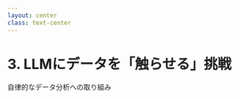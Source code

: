 ```yaml
---
layout: center
class: text-center
---
```


# 3. LLMにデータを「触らせる」挑戦

<div class="text-gray-400 mt-8 text-2xl">
  自律的なデータ分析への取り組み
</div>
